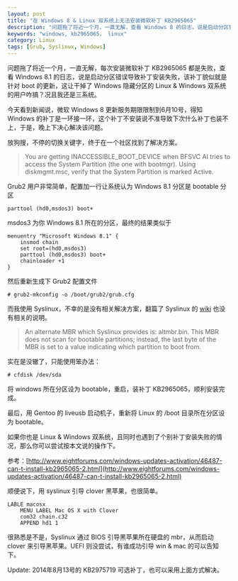 ```yaml
---
layout: post
title: "在 Windows 8 & Linux 双系统上无法安装微软补丁 KB2965065"
description: "问题拖了将近一个月，一直无解，查看 Windows 8 的日志，说是启动分区错误导致补丁安装失败，该补丁貌似就是针对 boot 的更新，这让干掉了 Windows 隐藏分区的 Linux & Windows 双系统的用户咋搞？况且我还是三系统。"
keywords: "windows, kb2965065， linux"
category: Linux
tags: [Grub, Syslinux, Windows]
---
```


问题拖了将近一个月，一直无解，每次安装微软补丁 KB2965065 都是失败，查看 Windows 8.1 的日志，说是启动分区错误导致补丁安装失败，该补丁貌似就是针对 boot 的更新，这让干掉了 Windows 隐藏分区的 Linux & Windows 双系统的用户咋搞？况且我还是三系统。

今天看到新闻说，微软 Windows 8 更新服务期限限制到6月10号，得知 Windows 的补丁是一环接一环，这个补丁不安装说不准导致下次什么补丁也装不上，于是，晚上下决心解决该问题。

<!-- more -->
放狗搜，不停的切换关键字，终于在一个社区找到了解决方案。

>You are getting INACCESSIBLE\_BOOT\_DEVICE when BFSVC AI tries to access the System Partition (the one with bootmgr). Using diskmgmt.msc, verify that the System Partition is marked Active.

Grub2 用户非常简单，配置加一行让系统认为 Windows 8.1 分区是 bootable 分区

    parttool (hd0,msdos3) boot+

msdos3 为你 Windows 8.1 所在的分区，最终的结果类似于

```
menuentry "Microsoft Windows 8.1" {
    insmod chain
    set root=(hd0,msdos3)
    parttool (hd0,msdos3) boot+
    chainloader +1
}
```

然后重新生成下 Grub2 配置文件

    # grub2-mkconfig -o /boot/grub2/grub.cfg

而我使用 Syslinux，不幸的是没有相关解决方案，翻篇了 Syslinux 的 [wiki](http://www.syslinux.org/wiki/index.php/Comboot/chain.c32) 也没有相关的说明。

>An alternate MBR which Syslinux provides is: altmbr.bin. This MBR does not scan for bootable partitions; instead, the last byte of the MBR is set to a value indicating which partition to boot from.

实在是没辙了，只能使用笨办法：

    # cfdisk /dev/sda

将 windows 所在分区设为 bootable，重启，装补丁 KB2965065，顺利安装完成。

最后，用 Gentoo 的 liveusb 启动机子，重新将 Linux 的 /boot 目录所在分区设为 bootable。

如果你也是 Linux & Windows 双系统，且同时也遇到了个别补丁安装失败的情况，那么你可以尝试按本文说的操作下。

参考：[http://www.eightforums.com/windows-updates-activation/46487-can-t-install-kb2965065-2.html](http://www.eightforums.com/windows-updates-activation/46487-can-t-install-kb2965065-2.html)

顺便说下，用 syslinux 引导 clover 黑苹果，也很简单。

```
LABLE macosx
    MENU LABEL Mac OS X with Clover
    com32 chain.c32
    APPEND hd1 1
```

很熟悉是不是，Syslinux 通过 BIOS 引导黑苹果所在硬盘的 mbr，从而启动 clover 来引导黑苹果。UEFI 则没尝试，有谁成功引导 win & mac 的可以告知下。

Update: 2014年8月13号的 KB2975719 可选补丁，也可以采用上面方式解决。
